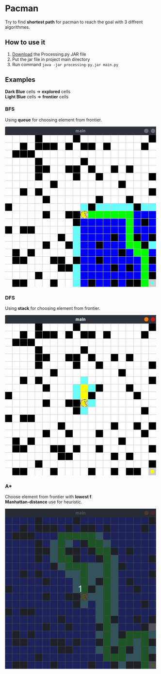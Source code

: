 # Pacman

Try to find **shortest path** for pacman to reach the goal with 3 diffrent algorithmes.

## How to use it

1. [Download](http://py.processing.org/processing.py-windows64.zip) the Processing.py JAR file
2. Put the jar file in project main directory
3. Run command `java -jar processing-py.jar main.py`

## Examples

**Dark Blue** cells => **explored** cells  
**Light Blue** cells => **frontier** cells

### BFS

Using **queue** for choosing element from frontier.

![bfs-example](example/bfs.gif)

### DFS

Using **stack** for choosing element from frontier.

![dfs-example](example/dfs.gif)

### A*

Choose element from frontier with **lowest f**.  
**Manhattan-distance** use for heuristic.

![astar-example](example/astar.gif)
